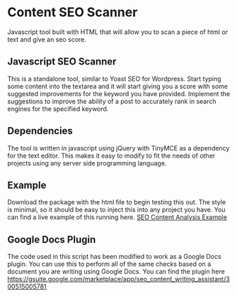 # Content SEO Scanner
Javascript tool built with HTML that will allow you to scan a piece of html or text and give an seo score.

## Javascript SEO Scanner
This is a standalone tool, similar to Yoast SEO for Wordpress. Start typing some content into the textarea and it will start giving you a score with some suggested improvements for the keyword you have provided. Implement the suggestions to improve the ability of a post to accurately rank in search engines for the specified keyword.

## Dependencies
The tool is written in javascript using jQuery with TinyMCE as a dependency for the text editor. This makes it easy to modify to fit the needs of other projects using any server side programming language.

## Example
Download the package with the html file to begin testing this out. The style is minimal, so it should be easy to inject this into any project you have. You can find a live example of this running here.  [SEO Content Analysis Example](https://yomotherboard.com/seo-content-analyser/)

## Google Docs Plugin
The code used in this script has been modified to work as a Google Docs plugin. You can use this to perform all of the same checks based on a document you are writing using Google Docs. You can find the plugin here https://gsuite.google.com/marketplace/app/seo_content_writing_assistant/300515005781 
